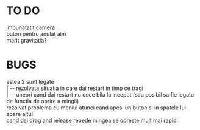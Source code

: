 # TO DO

imbunatatit camera<br>
buton pentru anulat aim<br>
marit gravitatia?<br>

# BUGS

 astea 2 sunt legate <br>
| -- rezolvata situatia in care dai restart in timp ce tragi<br>
| -- uneori cand dai restart nu duce bila la inceput (sau posibil sa fie legata de functia de oprire a mingii)<br>
rezolvat problema cu meniul atunci cand apesi un buton si in spatele lui apare altul<br>
cand dai drag and release repede mingea se opreste mult mai rapid <br>
